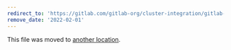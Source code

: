 ```yaml
---
redirect_to: 'https://gitlab.com/gitlab-org/cluster-integration/gitlab-agent/-/blob/master/doc/gitops.md'
remove_date: '2022-02-01'
---
```


This file was moved to [another location](https://gitlab.com/gitlab-org/cluster-integration/gitlab-agent/-/blob/master/doc/gitops.md).

<!-- This redirect file can be deleted after <2022-02-01>. -->
<!-- Before deletion, see: https://docs.gitlab.com/ee/development/documentation/#move-or-rename-a-page -->
